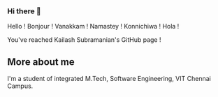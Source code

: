 ### Hi there 👋

<!--
**kai-subramanian/kai-subramanian** is a ✨ _special_ ✨ repository because its `README.md` (this file) appears on your GitHub profile.

Here are some ideas to get you started:

- 🔭 I’m currently working on ...
- 🌱 I’m currently learning ...
- 👯 I’m looking to collaborate on ...
- 🤔 I’m looking for help with ...
- 💬 Ask me about ...
- 📫 How to reach me: ...
- 😄 Pronouns: ...
- ⚡ Fun fact: ...
-->
Hello ! Bonjour ! Vanakkam ! Namastey ! Konnichiwa ! Hola ! 

You've reached Kailash Subramanian's GitHub page !

<h2><b>More about me</b></h2>
I'm a student of integrated M.Tech, Software Engineering, VIT Chennai Campus.
